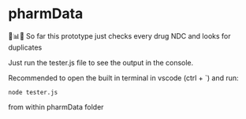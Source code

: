 # pharmData
💊📊🧐
So far this prototype just checks every drug NDC and looks for duplicates

Just run the tester.js file to see the output in the console.

Recommended to open the built in terminal in vscode (ctrl + `) and run:

```
node tester.js
```

from within pharmData folder
